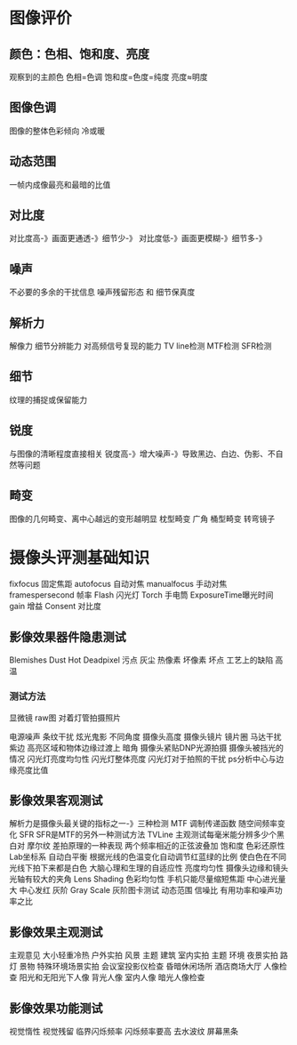 # 图像评价
## 颜色：色相、饱和度、亮度
观察到的主颜色 色相=色调
饱和度=色度=纯度
亮度≈明度
## 图像色调
图像的整体色彩倾向
冷或暖
## 动态范围
一帧内成像最亮和最暗的比值
## 对比度
对比度高-》画面更通透-》细节少-》
对比度低-》画面更模糊-》细节多-》
## 噪声
不必要的多余的干扰信息
噪声残留形态 和 细节保真度
## 解析力
解像力
细节分辨能力 对高频信号复现的能力
TV line检测 MTF检测 SFR检测
## 细节
纹理的捕捉或保留能力
## 锐度
与图像的清晰程度直接相关
锐度高-》增大噪声-》导致黑边、白边、伪影、不自然等问题
## 畸变
图像的几何畸变、离中心越远的变形越明显
枕型畸变 广角
桶型畸变 转弯镜子

# 摄像头评测基础知识
fixfocus 固定焦距
autofocus 自动对焦
manualfocus 手动对焦
framespersecond 帧率
Flash 闪光灯
Torch 手电筒
ExposureTime曝光时间
gain 增益
Consent 对比度
## 影像效果器件隐患测试
Blemishes Dust Hot Deadpixel
污点 灰尘 热像素 坏像素
坏点 工艺上的缺陷 高温
### 测试方法
显微镜
raw图
对着灯管拍摄照片

电源噪声 条纹干扰
炫光鬼影 不同角度
摄像头高度 摄像头镜片 镜片圈
马达干扰 
紫边 高亮区域和物体边缘过渡上
暗角 摄像头紧贴DNP光源拍摄 摄像头被挡光的情况
闪光灯亮度均匀性
闪光灯整体亮度
闪光灯对于拍照的干扰 ps分析中心与边缘亮度比值
## 影像效果客观测试
解析力是摄像头最关键的指标之一-》三种检测
MTF 调制传递函数 随空间频率变化
SFR SFR是MTF的另外一种测试方法
TVLine 主观测试每毫米能分辨多少个黑白对
摩尔纹 差拍原理的一种表现 两个频率相近的正弦波叠加
饱和度
色彩还原性
Lab坐标系
自动白平衡 根据光线的色温变化自动调节红蓝绿的比例 使白色在不同光线下拍下来都是白色 大脑心理和生理的自适应性
亮度均匀性 摄像头边缘和镜头光轴有较大的夹角 Lens Shading
色彩均匀性 手机只能尽量缩短焦距 中心进光量大 中心发红
灰阶 Gray Scale
灰阶图卡测试
动态范围
信噪比 有用功率和噪声功率之比
## 影像效果主观测试
主观意见 大小轻重冷热
户外实拍 风景 主题 建筑
室内实拍 主题 环境
夜景实拍 路灯 景物
特殊环境场景实拍 会议室投影仪检查 昏暗休闲场所 酒店商场大厅
人像检查 阳光和无阳光下人像
背光人像 室内人像
暗光人像检查
## 影像效果功能测试
视觉惰性 视觉残留
临界闪烁频率 闪烁频率要高
去水波纹 屏幕黑条